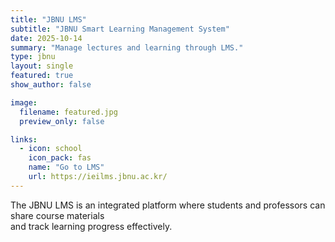 ```yaml
---
title: "JBNU LMS"
subtitle: "JBNU Smart Learning Management System"
date: 2025-10-14
summary: "Manage lectures and learning through LMS."
type: jbnu
layout: single
featured: true
show_author: false

image:
  filename: featured.jpg
  preview_only: false

links:
  - icon: school
    icon_pack: fas
    name: "Go to LMS"
    url: https://ieilms.jbnu.ac.kr/
---
```

The JBNU LMS is an integrated platform where students and professors can share course materials  
and track learning progress effectively.
